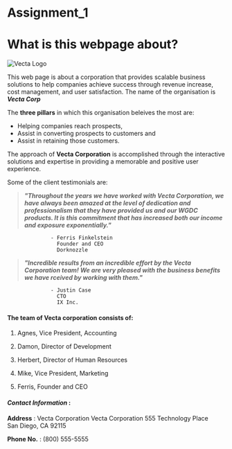# Assignment_1
 
 # What is this webpage about?

 ![Vecta Logo](https://images.app.goo.gl/FBwJb63CftEwZGag8)

 This web page is about a corporation that provides scalable business solutions to help companies achieve success through revenue increase, cost management, and user satisfaction. The name of the organisation is **_Vecta Corp_**

 The **three pillars** in which this organisation beleives the most are:

 * Helping companies reach prospects,
 * Assist in converting prospects to customers and 
 * Assist in retaining those customers.

 The approach of **Vecta Corporation** is accomplished through the interactive solutions and expertise in providing a memorable and positive user experience.

 Some of the client testimonials are:

 >**_"Throughout the years we have worked with Vecta Corporation, we have always been amazed at the level of dedication and professionalism that they have provided us and our WGDC products. It is this commitment that has increased both our income and exposure exponentially."_**
                  
                  - Ferris Finkelstein  
                    Founder and CEO  
                    Dorknozzle  

 >**_"Incredible results from an incredible effort by the Vecta Corporation team! We are very pleased with the business benefits we have rceived by working with them."_**
                  
                  - Justin Case   
                    CTO   
                    IX Inc.   

 #### The team of Vecta corporation consists of:

 1. Agnes, 
 Vice President, 
 Accounting 

 2. Damon,
 Director of Development 

 3. Herbert,
 Director of Human Resources 

 4. Mike,
 Vice President, Marketing 

 5. Ferris, 
 Founder and CEO

 #### **_Contact Information_** :
 
 **Address** : Vecta Corporation Vecta Corporation 
           555 Technology Place  
           San Diego, CA 92115 
 
 **Phone No.** : (800) 555-5555
